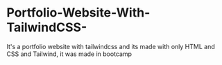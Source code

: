 # Portfolio-Website-With-TailwindCSS-
It's a portfolio website with tailwindcss and its made with only HTML and CSS and Tailwind, it was made in bootcamp
